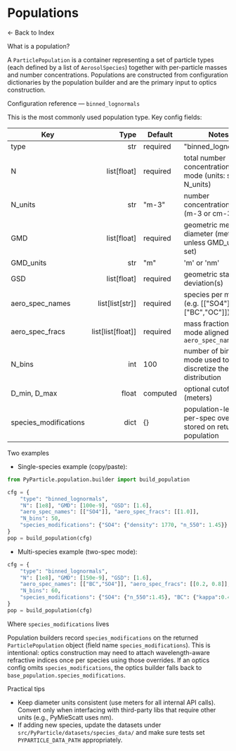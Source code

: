 # Populations

← Back to Index

What is a population?

A `ParticlePopulation` is a container representing a set of particle types (each defined by a list of `AerosolSpecies`) together with per-particle masses and number concentrations. Populations are constructed from configuration dictionaries by the population builder and are the primary input to optics construction.

Configuration reference — `binned_lognormals`

This is the most commonly used population type. Key config fields:

| Key | Type | Default | Notes |
|---|---:|---|---|
| type | str | required | "binned_lognormals" |
| N | list[float] | required | total number concentration per mode (units: see N_units) |
| N_units | str | "m-3" | number concentration units (m-3 or cm-3) |
| GMD | list[float] | required | geometric mean diameter (meters unless GMD_units set) |
| GMD_units | str | "m" | 'm' or 'nm' |
| GSD | list[float] | required | geometric standard deviation(s) |
| aero_spec_names | list[list[str]] | required | species per mode (e.g. [["SO4"], ["BC","OC"]]) |
| aero_spec_fracs | list[list[float]] | required | mass fractions per mode aligned with `aero_spec_names` |
| N_bins | int | 100 | number of bins per mode used to discretize the distribution |
| D_min, D_max | float | computed | optional cutoffs (meters) |
| species_modifications | dict | {} | population-level per-spec overrides; stored on returned population |

Two examples

- Single-species example (copy/paste):

```python
from PyParticle.population.builder import build_population

cfg = {
    "type": "binned_lognormals",
    "N": [1e8], "GMD": [100e-9], "GSD": [1.6],
    "aero_spec_names": [["SO4"]], "aero_spec_fracs": [[1.0]],
    "N_bins": 50,
    "species_modifications": {"SO4": {"density": 1770, "n_550": 1.45}}
}
pop = build_population(cfg)
```

- Multi-species example (two-spec mode):

```python
cfg = {
    "type": "binned_lognormals",
    "N": [1e8], "GMD": [150e-9], "GSD": [1.6],
    "aero_spec_names": [["BC","SO4"]], "aero_spec_fracs": [[0.2, 0.8]],
    "N_bins": 60,
    "species_modifications": {"SO4": {"n_550":1.45}, "BC": {"kappa":0.45}}
}
pop = build_population(cfg)
```

Where `species_modifications` lives

Population builders record `species_modifications` on the returned `ParticlePopulation` object (field name `species_modifications`). This is intentional: optics construction may need to attach wavelength-aware refractive indices once per species using those overrides. If an optics config omits `species_modifications`, the optics builder falls back to `base_population.species_modifications`.

Practical tips

- Keep diameter units consistent (use meters for all internal API calls). Convert only when interfacing with third-party libs that require other units (e.g., PyMieScatt uses nm).
- If adding new species, update the datasets under `src/PyParticle/datasets/species_data/` and make sure tests set `PYPARTICLE_DATA_PATH` appropriately.
